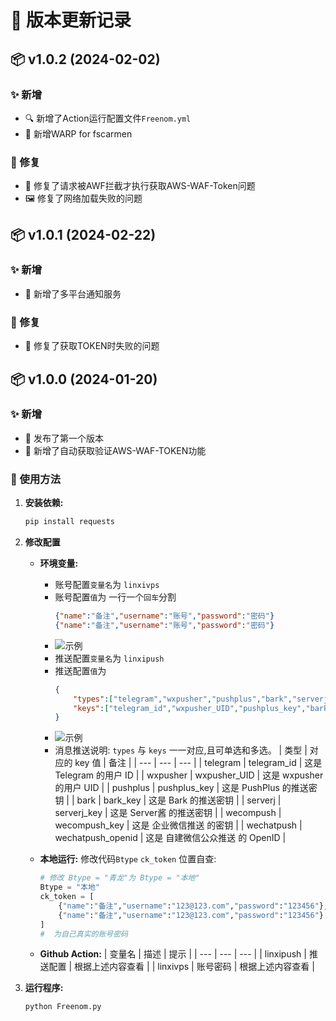 # 🚀 版本更新记录

## 📦 v1.0.2 (2024-02-02)

### ✨ 新增
- 🔍 新增了Action运行配置文件`Freenom.yml`
- 👤 新增WARP for fscarmen

### 🐞 修复
- 🔑 修复了请求被AWF拦截才执行获取AWS-WAF-Token问题
- 🖼️ 修复了网络加载失败的问题

## 📦 v1.0.1 (2024-02-22)

### ✨ 新增
- 💬 新增了多平台通知服务

### 🐞 修复
- 📐 修复了获取TOKEN时失败的问题

## 📦 v1.0.0 (2024-01-20)

### ✨ 新增
- 🎉 发布了第一个版本
- 🔑 新增了自动获取验证AWS-WAF-TOKEN功能

### 📘 使用方法

1. **安装依赖:**

    ```bash
    pip install requests
    ```

2. **修改配置**
   - **环境变量:**
       - 账号配置`变量名`为 `linxivps`
       - 账号配置`值`为 一行一个`回车`分割
         ```json
         {"name":"备注","username":"账号","password":"密码"}
         {"name":"备注","username":"账号","password":"密码"}
         ```
       - ![示例](https://github.com/LinxiDev/LinxiPush/blob/main/img/user.png)
       - 推送配置`变量名`为 `linxipush`
       - 推送配置`值`为 
         ```json
         {
             "types":["telegram","wxpusher","pushplus","bark","serverj","wecompush","wechatpush"],
             "keys":["telegram_id","wxpusher_UID","pushplus_key","bark_key","serverj_key","wecompush_key","wechatpush_openid"]
         }
         ```
       - ![示例](https://github.com/LinxiDev/LinxiPush/blob/main/img/push.png)
       - 消息推送说明: `types` 与 `keys` 一一对应,且可单选和多选。
            | 类型 | 对应的 key 值 | 备注 |
            | --- | --- | --- |
            | telegram | telegram_id | 这是 Telegram 的用户 ID |
            | wxpusher | wxpusher_UID | 这是 wxpusher 的用户 UID |
            | pushplus | pushplus_key | 这是 PushPlus 的推送密钥 |
            | bark | bark_key | 这是 Bark 的推送密钥 |
            | serverj | serverj_key | 这是 Server酱 的推送密钥 |
            | wecompush | wecompush_key | 这是 企业微信推送 的密钥 |
            | wechatpush | wechatpush_openid | 这是 自建微信公众推送 的 OpenID |

   - **本地运行:**
       修改代码`Btype` `ck_token` 位置自查:
       ```python
       # 修改 Btype = "青龙"为 Btype = "本地"
       Btype = "本地"
       ck_token = [
           {"name":"备注","username":"123@123.com","password":"123456"},
           {"name":"备注","username":"123@123.com","password":"123456"}
       ]
       #  为自己真实的账号密码
       ```
    - **Github Action:**
        | 变量名 | 描述 | 提示 |
        | --- | --- | --- |
        | linxipush | 推送配置 | 根据上述内容查看 |
        | linxivps | 账号密码 | 根据上述内容查看 |
3. **运行程序:**

    ```bash
    python Freenom.py
    ```

